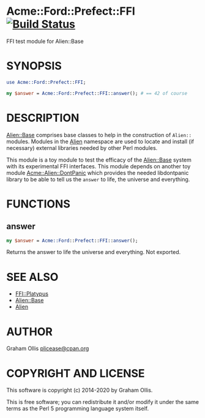 # Acme::Ford::Prefect::FFI [![Build Status](https://secure.travis-ci.org/Perl5-Alien/Acme-Ford-Prefect-FFI.png)](http://travis-ci.org/Perl5-Alien/Acme-Ford-Prefect-FFI)

FFI test module for Alien::Base

# SYNOPSIS

```perl
use Acme::Ford::Prefect::FFI;

my $answer = Acme::Ford::Prefect::FFI::answer(); # == 42 of course
```

# DESCRIPTION

[Alien::Base](https://metacpan.org/pod/Alien::Base) comprises base classes to help in the construction of `Alien::` modules.  Modules in the [Alien](https://metacpan.org/pod/Alien) namespace are used to locate and install (if necessary)
external libraries needed by other Perl modules.

This module is a toy module to test the efficacy of the [Alien::Base](https://metacpan.org/pod/Alien::Base) system with its experimental FFI interfaces.  This module depends on another toy module 
[Acme::Alien::DontPanic](https://metacpan.org/pod/Acme::Alien::DontPanic) which provides the needed libdontpanic library to be able to tell us the `answer` to life, the universe and everything.

# FUNCTIONS

## answer

```perl
my $answer = Acme::Ford::Prefect::FFI::answer();
```

Returns the answer to life the universe and everything.  Not exported.

# SEE ALSO

- [FFI::Platypus](https://metacpan.org/pod/FFI::Platypus)
- [Alien::Base](https://metacpan.org/pod/Alien::Base)
- [Alien](https://metacpan.org/pod/Alien)

# AUTHOR

Graham Ollis <plicease@cpan.org>

# COPYRIGHT AND LICENSE

This software is copyright (c) 2014-2020 by Graham Ollis.

This is free software; you can redistribute it and/or modify it under
the same terms as the Perl 5 programming language system itself.
